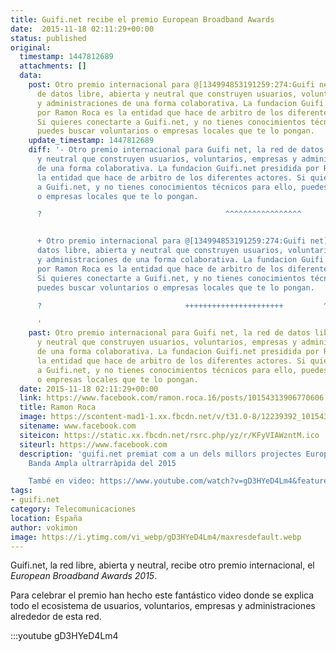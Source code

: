 ```yaml
---
title: Guifi.net recibe el premio European Broadband Awards
date:  2015-11-18 02:11:29+00:00
status: published
original:
  timestamp: 1447812689
  attachments: []
  data:
    post: Otro premio internacional para @[134994853191259:274:Guifi net], la red
      de datos libre, abierta y neutral que construyen usuarios, voluntarios, empresas
      y administraciones de una forma colaborativa. La fundacion Guifi.net presidida
      por Ramon Roca es la entidad que hace de arbitro de los diferentes actores.
      Si quieres conectarte a Guifi.net, y no tienes conocimientos técnicos para ello,
      puedes buscar voluntarios o empresas locales que te lo pongan.
    update_timestamp: 1447812689
    diff: '- Otro premio internacional para Guifi net, la red de datos libre, abierta
      y neutral que construyen usuarios, voluntarios, empresas y administraciones
      de una forma colaborativa. La fundacion Guifi.net presidida por Ramon Roca es
      la entidad que hace de arbitro de los diferentes actores. Si quieres conectarte
      a Guifi.net, y no tienes conocimientos técnicos para ello, puedes buscar voluntarios
      o empresas locales que te lo pongan.

      ?                                         ^^^^^^^^^^^^^^^^^


      + Otro premio internacional para @[134994853191259:274:Guifi net], la red de
      datos libre, abierta y neutral que construyen usuarios, voluntarios, empresas
      y administraciones de una forma colaborativa. La fundacion Guifi.net presidida
      por Ramon Roca es la entidad que hace de arbitro de los diferentes actores.
      Si quieres conectarte a Guifi.net, y no tienes conocimientos técnicos para ello,
      puedes buscar voluntarios o empresas locales que te lo pongan.

      ?                                ++++++++++++++++++++++         ^^^^^^^^^^^^^^^^^^

      '
    past: Otro premio internacional para Guifi net, la red de datos libre, abierta
      y neutral que construyen usuarios, voluntarios, empresas y administraciones
      de una forma colaborativa. La fundacion Guifi.net presidida por Ramon Roca es
      la entidad que hace de arbitro de los diferentes actores. Si quieres conectarte
      a Guifi.net, y no tienes conocimientos técnicos para ello, puedes buscar voluntarios
      o empresas locales que te lo pongan.
  date: 2015-11-18 02:11:29+00:00
  link: https://www.facebook.com/ramon.roca.16/posts/10154313906770606
  title: Ramon Roca
  image: https://scontent-mad1-1.xx.fbcdn.net/v/t31.0-8/12239392_10154313899790606_8840557520524682094_o.jpg?_nc_cat=103&_nc_sid=8024bb&_nc_ohc=gOAvCbamYy4AX92REyy&_nc_ht=scontent-mad1-1.xx&oh=2be2d1e20b606e5e5b46cf272db00553&oe=5F57F825
  sitename: www.facebook.com
  siteicon: https://static.xx.fbcdn.net/rsrc.php/yz/r/KFyVIAWzntM.ico
  siteurl: https://www.facebook.com
  description: 'guifi.net premiat com a un dels millors projectes Europeus per la
    Banda Ampla ultrarràpida del 2015

    També en video: https://www.youtube.com/watch?v=gD3HYeD4Lm4&feature=youtu.be'
tags:
- guifi.net
category: Telecomunicaciones
location: España
author: vokimon
image: https://i.ytimg.com/vi_webp/gD3HYeD4Lm4/maxresdefault.webp
---
```


Guifi.net, la red libre, abierta y neutral,
recibe otro premio internacional, el _European Broadband Awards 2015_.

Para celebrar el premio han hecho este fantástico video
donde se explica todo el ecosistema de
usuarios, voluntarios, empresas y administraciones alrededor de esta red.

:::youtube gD3HYeD4Lm4

